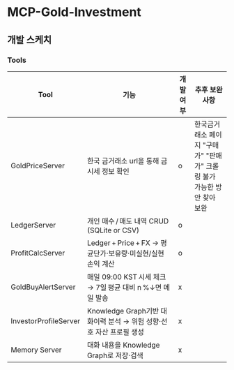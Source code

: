 # MCP-Gold-Investment

## 개발 스케치

### Tools

| Tool                  | 기능                                             | 개발 여부 | 추후 보완 사항                                      |
| --------------------- | ---------------------------------------------- | ----- | --------------------------------------------- |
| GoldPriceServer       | 한국 금거래소 url을 통해 금 시세 정보 확인                     | o     | 한국금거래소 페이지 "구매가" "판매가" 크롤링 불가<br>가능한 방안 찾아 보완 |
| LedgerServer          | 개인 매수 / 매도 내역 CRUD (SQLite or CSV)             | o     |                                               |
| ProfitCalcServer      | Ledger + Price + FX → 평균단가·보유량·미실현/실현 손익 계산    | o     |                                               |
| GoldBuyAlertServer    | 매일 09:00 KST 시세 체크 → 7일 평균 대비 n %↓면 메일 발송      | x     |                                               |
| InvestorProfileServer | Knowledge Graph기반 대화이력 분석 → 위험 성향·선호 자산 프로필 생성 | x     |                                               |
| Memory Server         | 대화 내용을 Knowledge Graph로 저장·검색                  | x     |                                               |
